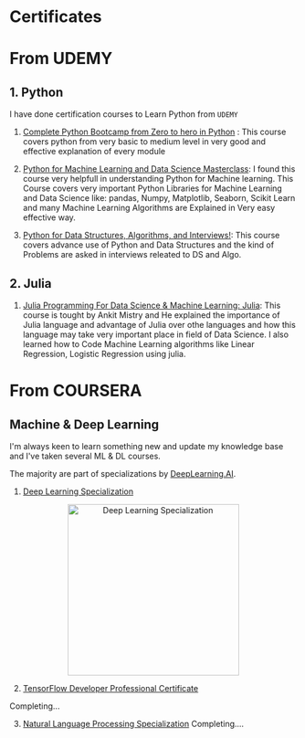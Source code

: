# Certificates

# From UDEMY
## 1. Python 

I have done certification courses to Learn Python from ``UDEMY``

1. [Complete Python Bootcamp from Zero to hero in Python](https://www.udemy.com/course/complete-python-bootcamp/) :
    This course covers python from very basic to medium level in very good and effective explanation of every module


2. [Python for Machine Learning and Data Science Masterclass](https://www.udemy.com/course/python-for-machine-learning-data-science-masterclass/):
    I found this course very helpfull in understanding Python for Machine learning. This Course covers very important Python Libraries for Machine Learning and Data Science like: pandas, Numpy, Matplotlib, Seaborn, Scikit Learn and many Machine Learning Algorithms are Explained in Very easy effective way.
    
3. [Python for Data Structures, Algorithms, and Interviews!](https://www.udemy.com/course/python-for-data-structures-algorithms-and-interviews/):
    This course covers advance use of Python and Data Structures and the kind of Problems are asked in interviews releated to DS and Algo.
    
## 2. Julia

1. [Julia Programming For Data Science & Machine Learning: Julia](https://www.udemy.com/course/julialang/):
    This course is tought by Ankit Mistry and He explained the importance of Julia language and advantage of Julia over othe languages and how this language may take very important place in field of Data Science. I also learned how to Code Machine Learning algorithms like Linear Regression, Logistic Regression using julia.



# From COURSERA
## Machine & Deep Learning

I'm always keen to learn something new and update my knowledge base and I've taken several ML & DL courses.

The majority are part of specializations by [DeepLearning.AI](https://www.deeplearning.ai).

1. [Deep Learning Specialization](https://www.deeplearning.ai/deep-learning-specialization/)
<p align="center">
  <img src="https://github.com/Animesh-NITKKR/Animesh-Sachan/blob/main/images/DL_Specialization_coursera.png" alt="Deep Learning Specialization" width="300"/>
</p>


2. [TensorFlow Developer Professional Certificate](https://www.deeplearning.ai/tensorflow-in-practice/)

Completing...

3. [Natural Language Processing Specialization](https://www.coursera.org/specializations/natural-language-processing)
Completing....

